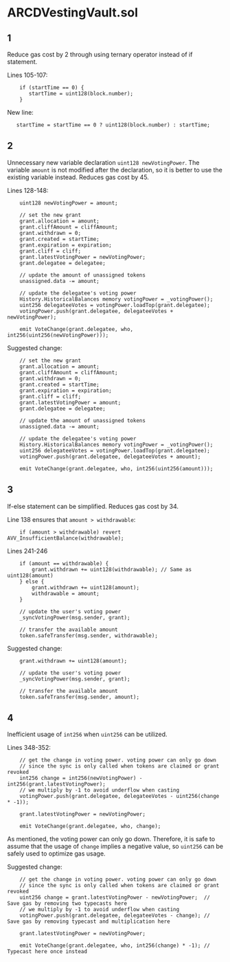# ARCDVestingVault.sol

## 1
Reduce gas cost by 2 through using ternary operator instead of if statement.

Lines 105-107:
```
    if (startTime == 0) {
       startTime = uint128(block.number);
    }
```
New line:
``` 
   startTime = startTime == 0 ? uint128(block.number) : startTime;
``````

## 2
Unnecessary new variable declaration `uint128 newVotingPower`. The variable `amount` is  not modified after the declaration, so it is better
to use the existing variable instead. Reduces gas cost by 45.

Lines 128-148:
```
    uint128 newVotingPower = amount;

    // set the new grant
    grant.allocation = amount;
    grant.cliffAmount = cliffAmount;
    grant.withdrawn = 0;
    grant.created = startTime;
    grant.expiration = expiration;
    grant.cliff = cliff;
    grant.latestVotingPower = newVotingPower;
    grant.delegatee = delegatee;

    // update the amount of unassigned tokens
    unassigned.data -= amount;

    // update the delegatee's voting power
    History.HistoricalBalances memory votingPower = _votingPower();
    uint256 delegateeVotes = votingPower.loadTop(grant.delegatee);
    votingPower.push(grant.delegatee, delegateeVotes + newVotingPower);

    emit VoteChange(grant.delegatee, who, int256(uint256(newVotingPower)));
```

Suggested change:
```
    // set the new grant
    grant.allocation = amount;
    grant.cliffAmount = cliffAmount;
    grant.withdrawn = 0;
    grant.created = startTime;
    grant.expiration = expiration;
    grant.cliff = cliff;
    grant.latestVotingPower = amount;
    grant.delegatee = delegatee;

    // update the amount of unassigned tokens
    unassigned.data -= amount;

    // update the delegatee's voting power
    History.HistoricalBalances memory votingPower = _votingPower();
    uint256 delegateeVotes = votingPower.loadTop(grant.delegatee);
    votingPower.push(grant.delegatee, delegateeVotes + amount);

    emit VoteChange(grant.delegatee, who, int256(uint256(amount)));
```

## 3
If-else statement can be simplified. Reduces gas cost by 34.

Line 138 ensures that `amount > withdrawable`:
```
    if (amount > withdrawable) revert AVV_InsufficientBalance(withdrawable);
```

Lines 241-246
```
    if (amount == withdrawable) {
        grant.withdrawn += uint128(withdrawable); // Same as uint128(amount)
    } else {
        grant.withdrawn += uint128(amount);
        withdrawable = amount;
    }

    // update the user's voting power
    _syncVotingPower(msg.sender, grant);

    // transfer the available amount
    token.safeTransfer(msg.sender, withdrawable);
```
        
Suggested change:
```
    grant.withdrawn += uint128(amount);

    // update the user's voting power
    _syncVotingPower(msg.sender, grant);

    // transfer the available amount
    token.safeTransfer(msg.sender, amount);
```


## 4
Inefficient usage of `int256` when `uint256` can be utilized.

Lines 348-352:
```
    // get the change in voting power. voting power can only go down
    // since the sync is only called when tokens are claimed or grant revoked
    int256 change = int256(newVotingPower) - int256(grant.latestVotingPower);
    // we multiply by -1 to avoid underflow when casting
    votingPower.push(grant.delegatee, delegateeVotes - uint256(change * -1));

    grant.latestVotingPower = newVotingPower;

    emit VoteChange(grant.delegatee, who, change);
```

As mentioned, the voting power can only go down. Therefore, it is safe to assume that the usage of `change`
implies a negative value, so `uint256` can be safely used to optimize gas usage.

Suggested change:
```
    // get the change in voting power. voting power can only go down
    // since the sync is only called when tokens are claimed or grant revoked
    uint256 change = grant.latestVotingPower - newVotingPower;  // Save gas by removing two typecasts here
    // we multiply by -1 to avoid underflow when casting
    votingPower.push(grant.delegatee, delegateeVotes - change); // Save gas by removing typecast and multiplication here

    grant.latestVotingPower = newVotingPower;

    emit VoteChange(grant.delegatee, who, int256(change) * -1); // Typecast here once instead
```